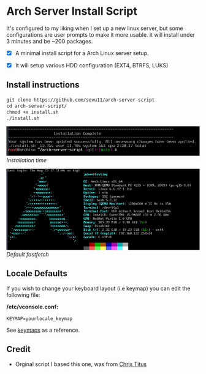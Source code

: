 # Arch Server Install Script

It's configured to my liking when I set up a new linux server, but some configurations are user prompts to make it more usable. 
it will install under 3 minutes and be ~200 packages. 

- [x] A minimal install script for a Arch Linux server setup. 
- [x] It will setup various HDD configuration (EXT4, BTRFS, LUKS)


## Install instructions

```
git clone https://github.com/sevu11/arch-server-script
cd arch-server-script/
chmod +x install.sh
./install.sh
```

![Install time](https://raw.githubusercontent.com/sevu11/arch-server-script/main/images/install.png)
*Installation time* 

![Total packages](https://raw.githubusercontent.com/sevu11/arch-server-script/main/images/fetch.png)
*Default fastfetch*


## Locale Defaults

If you wish to change your keyboard layout (i.e keymap) you can edit the following file:

**/etc/vconsole.conf:**
```
KEYMAP=yourlocale_keymap
```
See [keymaps](https://github.com/sevu11/arch-server-script/blob/main/keymaps.txt) as a reference.

## Credit
- Orginal script I based this one, was from [Chris Titus](https://github.com/ChrisTitusTech/ArchTitus)
